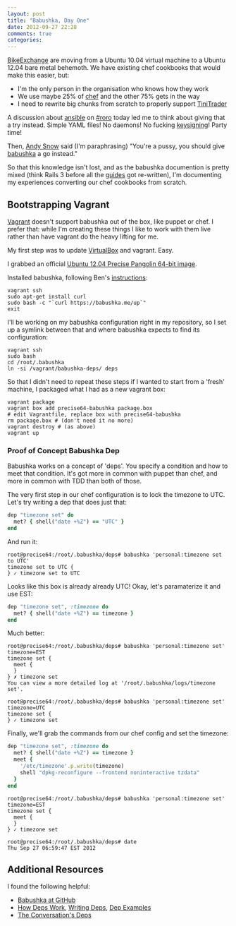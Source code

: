 ```yaml
---
layout: post
title: "Babushka, Day One"
date: 2012-09-27 22:28
comments: true
categories:
---
```


[BikeExchange](http://www.bikeexchange.com.au) are moving from a Ubuntu 10.04 virtual machine to a Ubuntu 12.04 bare metal behemoth. We have existing chef cookbooks that would make this easier, but:

  * I'm the only person in the organisation who knows how they work
  * We use maybe 25% of [chef](http://www.opscode.com/chef/) and the other 75% gets in the way
  * I need to rewrite big chunks from scratch to properly support [TiniTrader](http://www.tinitrader.com.au)

A discussion about [ansible](http://ansible.cc/) on [#roro](http://freenode.net/) today led me to think about giving that a try instead. Simple YAML files! No daemons! No fucking [keysigning](http://projects.puppetlabs.com/projects/1/wiki/certificates_and_security)! Party time!

Then, [Andy Snow](https://twitter.com/andy_snow) said (I'm paraphrasing) "You're a pussy, you should give [babushka](http://babushka.me) a go instead."

So that this knowledge isn't lost, and as the babushka documention is pretty mixed (think Rails 3 before all the [guides](http://guides.rubyonrails.org) got re-written), I'm documenting my experiences converting our chef cookbooks from scratch.

## Bootstrapping Vagrant

[Vagrant](http://vagrantup.com) doesn't support babushka out of the box, like puppet or chef. I prefer that: while I'm creating these things I like to work with them live rather than have vagrant do the heavy lifting for me.

My first step was to update [VirtualBox](https://www.virtualbox.org) and vagrant. Easy.

I grabbed an official [Ubuntu 12.04 Precise Pangolin 64-bit image](https://github.com/mitchellh/vagrant/wiki/Available-Vagrant-Boxes).

Installed babushka, following Ben's [instructions](http://babushka.me/installing):

``` shell
vagrant ssh
sudo apt-get install curl
sudo bash -c "`curl https://babushka.me/up`"
exit
```

I'll be working on my babushka configuration right in my repository, so I set up a symlink between that and where babushka expects to find its configuration:

``` shell
vagrant ssh
sudo bash
cd /root/.babushka
ln -si /vagrant/babushka-deps/ deps
```

So that I didn't need to repeat these steps if I wanted to start from a 'fresh' machine, I packaged what I had as a new vagrant box:

``` shell
vagrant package
vagrant box add precise64-babushka package.box
# edit Vagrantfile, replace box with precise64-babushka
rm package.box # (don't need it no more)
vagrant destroy # (as above)
vagrant up
```

### Proof of Concept Babushka Dep

Babushka works on a concept of 'deps'. You specify a condition and how to meet that condition. It's got more in common with puppet than chef, and more in common with TDD than both of those.

The very first step in our chef configuration is to lock the timezone to UTC. Let's try writing a dep that does just that:

``` ruby
dep "timezone set" do
  met? { shell("date +%Z") == "UTC" }
end
```

And run it:

``` shell
root@precise64:/root/.babushka/deps# babushka 'personal:timezone set to UTC'
timezone set to UTC {
} ✓ timezone set to UTC
```

Looks like this box is already already UTC! Okay, let's paramaterize it and use EST:

``` ruby
dep "timezone set", :timezone do
  met? { shell("date +%Z") == timezone }
end
```

Much better:

``` shell
root@precise64:/root/.babushka/deps# babushka 'personal:timezone set' timezone=EST
timezone set {
  meet {
  }
} ✗ timezone set
You can view a more detailed log at '/root/.babushka/logs/timezone set'.

root@precise64:/root/.babushka/deps# babushka 'personal:timezone set' timezone=UTC
timezone set {
} ✓ timezone set
```

Finally, we'll grab the commands from our chef config and set the timezone:

``` ruby
dep "timezone set", :timezone do
  met? { shell("date +%Z") == timezone }
  meet {
    '/etc/timezone'.p.write(timezone)
    shell "dpkg-reconfigure --frontend noninteractive tzdata"
  }
end
```

``` shell
root@precise64:/root/.babushka/deps# babushka 'personal:timezone set' timezone=EST
timezone set {
  meet {
  }
} ✓ timezone set

root@precise64:/root/.babushka/deps# date
Thu Sep 27 06:59:47 EST 2012
```

## Additional Resources

I found the following helpful:

  * [Babushka at GitHub](https://github.com/benhoskings/babushka)
  * [How Deps Work](http://babushka.me/how-deps-work), [Writing Deps](http://babushka.me/writing-deps), [Dep Examples](http://babushka.me/dep-examples)
  * [The Conversation's Deps](https://github.com/conversation/babushka-deps)
